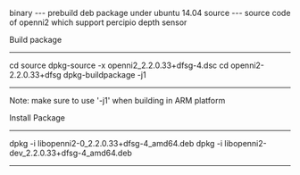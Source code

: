 
binary --- prebuild deb package under ubuntu 14.04 
source --- source code of openni2 which support percipio depth sensor


Build package

------------------------------------------------
cd source
dpkg-source -x openni2_2.2.0.33+dfsg-4.dsc
cd openni2-2.2.0.33+dfsg
dpkg-buildpackage -j1

------------------------------------------------
Note: make sure to use '-j1' when building in ARM platform



Install Package

------------------------------------------------

dpkg -i libopenni2-0_2.2.0.33+dfsg-4_amd64.deb
dpkg -i libopenni2-dev_2.2.0.33+dfsg-4_amd64.deb

------------------------------------------------
